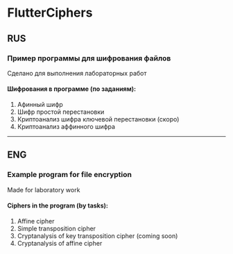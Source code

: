 # FlutterCiphers

## RUS

### Пример программы для шифрования файлов 
Сделано для выполнения лабораторных работ 

#### Шифрования в программе (по заданиям):
1. Афинный шифр
2. Шифр простой перестановки
3. Криптоанализ шифра ключевой перестановки (скоро)
4. Криптоанализ аффинного шифра


---
## ENG

### Example program for file encryption 
Made for laboratory work 

#### Ciphers in the program (by tasks):
1. Affine cipher
2. Simple transposition cipher
3. Cryptanalysis of key transposition cipher (coming soon)
4. Cryptanalysis of affine cipher